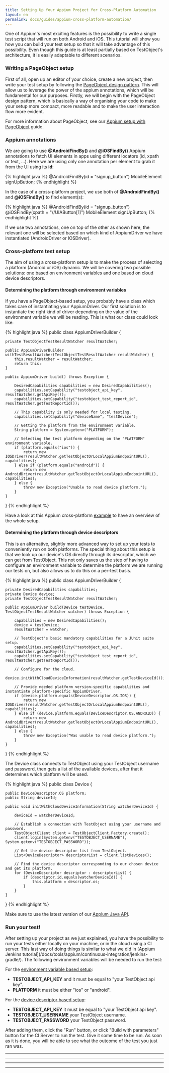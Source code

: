 ```yaml
---
title: Setting Up Your Appium Project for Cross-Platform Automation
layout: en
permalink: docs/guides/appium-cross-platform-automation/
---
```


One of Appium's most exciting features is the possibility to write a single test script that will run on both Android and iOS. This tutorial will show you how you can build your test setup so that it will take advantage of this possibility. Even though this guide is at least partially based on TestObject's architecture, it is easily adaptable to different scenarios.

<h3 id="page_object">Writing a PageObject setup</h3>

First of all, open up an editor of your choice, create a new project, then write your test setup by following the [PageObject design pattern](#page_object). This will allow us to leverage the power of the appium annotations, which will be fundamental for our purposes.
Firstly, we will begin with the PageObject design pattern, which is basically a way of organising your code to make your setup more compact, more readable and to make the user interaction flow more evident.

For more information about PageObject, see our [Appium setup with PageObject](/docs/guides/appium-advanced-setup/) guide.

<h3 id="appium_anno">Appium annotations</h3>
We are going to use <strong>@AndroidFindBy()</strong> and <strong>@iOSFindBy()</strong> Appium annotations to fetch UI elements in apps using different locators (id, xpath or text, ...). Here we are using only one annotation per element to grab it from the UI using its <strong>id</strong>:

{% highlight java %}
@AndroidFindBy(id = "signup_button")
MobileElement signUpButton;
{% endhighlight %}

In the case of a cross-platform project, we use both of <strong>@AndroidFindBy()</strong> and <strong>@iOSFindBy()</strong> to find element(s):

{% highlight java %}
@AndroidFindBy(id = "signup_button")
@iOSFindBy(xpath = "//UIAButton[1]")
MobileElement signUpButton;
{% endhighlight %}

If we use two annotations, one on top of the other as shown here, the relevant one will be selected based on which kind of AppiumDriver we have instantiated (AndroidDriver or IOSDriver).

<h3 id="test_setup">Cross-platform test setup</h3>
The aim of using a cross-platform setup is to make the process of selecting a platform (Android or iOS) dynamic. We will be covering two possible solutions: one based on environment variables and one based on cloud device descriptors.

<h4 id="simple_setup">Determining the platform through environment variables</h4>
If you have a PageObject-based setup, you probably have a class which takes care of instantiating your AppiumDriver. Our first solution is to instantiate the right kind of driver depending on the value of the environment variable we will be reading. This is what our class could look like:

{% highlight java %}
public class AppiumDriverBuilder {

    private TestObjectTestResultWatcher resultWatcher;

    public AppiumDriverBuilder withTestResultWatcher(TestObjectTestResultWatcher resultWatcher) {
        this.resultWatcher = resultWatcher;
        return this;
    }

    public AppiumDriver build() throws Exception {

        DesiredCapabilities capabilities = new DesiredCapabilities();
        capabilities.setCapability("testobject_api_key", resultWatcher.getApiKey());
        capabilities.setCapability("testobject_test_report_id", resultWatcher.getTestReportId());

        // This capability is only needed for local testing.
        capabilities.setCapability("deviceName", "testDevice");

        // Getting the platform from the environment variable.
        String platform = System.getenv("PLATFORM");

        // Selecting the test platform depending on the "PLATFORM" environment variable.
        if (platform.equals("ios")) {
            return new IOSDriver(resultWatcher.getTestObjectOrLocalAppiumEndpointURL(), capabilities);
        } else if (platform.equals("android")) {
            return new AndroidDriver(resultWatcher.getTestObjectOrLocalAppiumEndpointURL(), capabilities);
        } else {
            throw new Exception("Unable to read device platform.");
        }
    }
}
{% endhighlight %}

Have a look at this Appium cross-platform [example](https://github.com/testobject/appium-cross-platform-example) to have an overview of the whole setup.

<h4 id="advanced_setup">Determining the platform through device descriptors</h4>
This is an alternative, slightly more advanced way to set up your tests to conveniently run on both platforms. The special thing about this setup is that we look up our device's OS directly through its descriptor, which we can get from TestObject. This not only saves us the step of having to configure an environment variable to determine the platform we are running our tests on, but also allows us to do this on a per-test basis.

{% highlight java %}
public class AppiumDriverBuilder {

    private DesiredCapabilities capabilities;
    private Device device;
    private TestObjectTestResultWatcher resultWatcher;

    public AppiumDriver build(Device testDevice, TestObjectTestResultWatcher watcher) throws Exception {

        capabilities = new DesiredCapabilities();
        device = testDevice;
        resultWatcher = watcher;

        // TestObject's basic mandatory capabilities for a JUnit suite setup.
        capabilities.setCapability("testobject_api_key", resultWatcher.getApiKey());
        capabilities.setCapability("testobject_test_report_id", resultWatcher.getTestReportId());

        // Configure for the cloud.
        device.initWithCloudDeviceInformation(resultWatcher.getTestDeviceId());

        // Provide needed platform version-specific capabilities and instantiate platform-specific AppiumDriver.
        if (device.platform.equals(DeviceDescriptor.OS.IOS)) {
            return new IOSDriver(resultWatcher.getTestObjectOrLocalAppiumEndpointURL(), capabilities);
        } else if (device.platform.equals(DeviceDescriptor.OS.ANDROID)) {
            return new AndroidDriver(resultWatcher.getTestObjectOrLocalAppiumEndpointURL(), capabilities);
        } else {
            throw new Exception("Was unable to read device platform.");
        }
    }
}
{% endhighlight %}

The Device class connects to TestObject using your TestObject username and password, then gets a list of the available devices, after that it determines which platform will be used.

{% highlight java %}
public class Device {

    public DeviceDescriptor.OS platform;
    public String deviceId;

    public void initWithCloudDeviceInformation(String watcherDeviceId) {

        deviceId = watcherDeviceId;

        // Establish a connection with TestObject using your username and password.
        TestObjectClient client = TestObjectClient.Factory.create();
        client.login(System.getenv("TESTOBJECT_USERNAME"), System.getenv("TESTOBJECT_PASSWORD"));

        // Get the device descriptor list from TestObject.
        List<DeviceDescriptor> descriptorList = client.listDevices();

        // Find the device descriptor corresponding to our chosen device and get its platform.
        for (DeviceDescriptor descriptor : descriptorList) {
            if (descriptor.id.equals(watcherDeviceId)) {
                this.platform = descriptor.os;
            }
        }
    }
}
{% endhighlight %}

Make sure to use the latest version of our [Appium Java API](/docs/tools/appium/appium-api/).

<h3 id="run">Run your test!</h3>
After setting up your project as we just explained, you have the possibility to run your tests either locally on your machine, or in the cloud using a CI server. This last way of doing things is similar to what we did in [Appium Jenkins tutorial](/docs/tools/appium/continuous-integration/jenkins-gradle/). The following environment variables will be needed to run the test:

For the [environment variable based setup](#simple_setup):

+ <strong>TESTOBJECT_API_KEY</strong> and it must be equal to "your TestObject api key".
+ <strong>PLATFORM</strong> it must be either "ios" or "android".

For the [device descriptor based setup](#advanced_setup):

+ <strong>TESTOBJECT_API_KEY</strong> it must be equal to "your TestObject api key".
+ <strong>TESTOBJECT_USERNAME</strong> your TestObject username.
+ <strong>TESTOBJECT_PASSWORD</strong> your TestObject password.

After adding them, click the "Run" button, or click "Build with parameters" button for the CI Server to run the test. Give it some time to be run. As soon as it is done, you will be able to see what the outcome of the test you just ran was.

---
---
---
---
